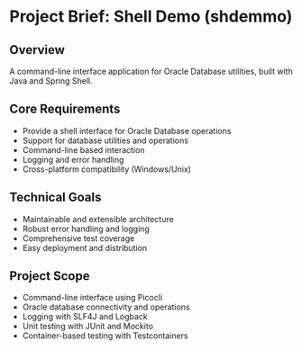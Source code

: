 # Project Brief: Shell Demo (shdemmo)

## Overview
A command-line interface application for Oracle Database utilities, built with Java and Spring Shell.

## Core Requirements
- Provide a shell interface for Oracle Database operations
- Support for database utilities and operations
- Command-line based interaction
- Logging and error handling
- Cross-platform compatibility (Windows/Unix)

## Technical Goals
- Maintainable and extensible architecture
- Robust error handling and logging
- Comprehensive test coverage
- Easy deployment and distribution

## Project Scope
- Command-line interface using Picocli
- Oracle database connectivity and operations
- Logging with SLF4J and Logback
- Unit testing with JUnit and Mockito
- Container-based testing with Testcontainers